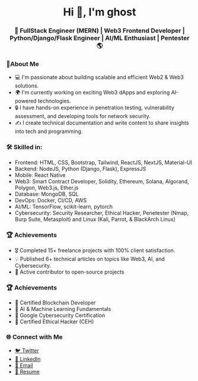 

<!--
**Ghostsmaw/ghostsmaw** is a ✨ _special_ ✨ repository because its `README.md` (this file) appears on your GitHub profile.

Here are some ideas to get you started:

- 🔭 I’m currently working on ...
- 🌱 I’m currently learning ...
- 👯 I’m looking to collaborate on ...
- 🤔 I’m looking for help with ...
- 💬 Ask me about ...
- 📫 How to reach me: ...
- 😄 Pronouns: ...
- ⚡ Fun fact: ...


<table>
<tr>
  <td valign="center">
    🎓 I am graduate in **Bachelor's in Mathematics**.
    🌱 I am a **Frontend | Web3 Developer** and also currently learning new Technologies **Java**.
    🎯 My Goal is to Contribute to as many **open source project** as possible.
    ✨ I love to **Code**, **Travel New Places**, **Learn** and drink **coffee😄**.
<td >
# this is my daily.dev card, you can edit this accordingly
    <a href="https://app.daily.dev/Astrodevil"><img src="https://api.daily.dev/devcards/81fef2c2311f4739a063dbde61b40fe2.png?r=1fr" width="300" alt="Mr. Ånand's Dev Card"/></a>
  </td>
</tr>
</table>

-->

<h1 align="center">Hi 👋, I'm ghost</h1>
<h3 align="center">🚀 FullStack Engineer (MERN) | Web3 Frontend Developer | Python/Django/Flask Engineer | AI/ML Enthusiast | Pentester 🌎</h3>

<h3 align="left">🌟About Me</h3>
<ul>
  <li>💻 I'm passionate about building scalable and efficient Web2 & Web3 solutions. </li>
  <li>🌍 I'm currently working on exciting Web3 dApps and exploring AI-powered technologies.</li>
  <li>🔒 I have hands-on experience in penetration testing, vulnerability assessment, and developing tools for network security.</li>
  <li>✍️ I create technical documentation and write content to share insights into tech and programming.</li>
</ul>
<h3 align="left">🛠️ Skilled in:</h3>
<ul>
    <li>Frontend: HTML, CSS, Bootstrap, Tailwind, ReactJS, NextJS, Material-UI</li>
    <li>Backend: NodeJS, Python (Django, Flask), ExpressJS</li>
    <li>Mobile: React Native</li>
    <li>Web3: Smart Contract Developer, Solidity, Ethereum, Solana, Algorand, Polygon, Web3.js, Ether.js</li>
    <li>Database: MongoDB, SQL</li>
    <li>DevOps: Docker, CI/CD, AWS</li>
    <li>AI/ML: TensorFlow, scikit-learn, pytorch</li>
    <li>Cybersecurity: Security Researcher, Ethical Hacker, Penetester (Nmap, Burp Suite, Metasploit) and Linux (Kali, Parrot, & BlackArch Linux)</li>
</ul>

<h3 align="left">🏆 Achievements</h3>
<ul>
  <li>🎖️ Completed 15+ freelance projects with 100% client satisfaction.</li>
  <li>💡 Published 6+ technical articles on topics like Web3, AI, and Cybersecurity.</li>
  <li>🌟 Active contributor to open-source projects </li>
</ul>

<h3 align="left">🏆 Achievements</h3>
<ul>
  <li>🏅 Certified Blockchain Developer</li>
  <li>🏅 AI & Machine Learning Fundamentals</li>
  <li>🏅 Google Cybersecurity Certification</li>
  <li>🏅 Certified Ethical Hacker (CEH)</li>
</ul>

<h3 align="left">🌐 Connect with Me</h3>
<ul>
  <li><a href="[url](https://x.com/ghostsmaw)">🐦 Twitter</a></li>
  <li><a href="[url](https://www.linkedin.com/in/williams-peter-4b8bb4177/)">💼 LinkedIn</a></li>
  <li><a href="mailto:williamspeter01010101@gmail.com">📩 Email</a></li>
  <li><a href="url">📜 Resume</a></li>
</ul>

